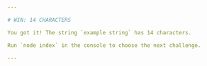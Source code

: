 ```yaml
---

# WIN: 14 CHARACTERS

You got it! The string `example string` has 14 characters.

Run `node index` in the console to choose the next challenge.

---
```

